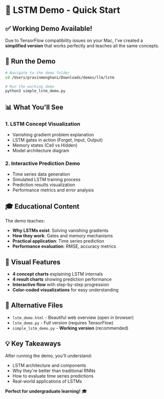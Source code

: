 # 🚀 LSTM Demo - Quick Start

## ✅ Working Demo Available!

Due to TensorFlow compatibility issues on your Mac, I've created a **simplified version** that works perfectly and teaches all the same concepts.

## 🎯 Run the Demo

```bash
# Navigate to the demo folder
cd /Users/pravinmenghani/Downloads/demos/llm/lstm

# Run the working demo
python3 simple_lstm_demo.py
```

## 📊 What You'll See

### 1. **LSTM Concept Visualization**
- Vanishing gradient problem explanation
- LSTM gates in action (Forget, Input, Output)
- Memory states (Cell vs Hidden)
- Model architecture diagram

### 2. **Interactive Prediction Demo**
- Time series data generation
- Simulated LSTM training process
- Prediction results visualization
- Performance metrics and error analysis

## 🎓 Educational Content

The demo teaches:
- **Why LSTMs exist**: Solving vanishing gradients
- **How they work**: Gates and memory mechanisms
- **Practical application**: Time series prediction
- **Performance evaluation**: RMSE, accuracy metrics

## 🎨 Visual Features

- **4 concept charts** explaining LSTM internals
- **4 result charts** showing prediction performance
- **Interactive flow** with step-by-step progression
- **Color-coded visualizations** for easy understanding

## 📁 Alternative Files

- `lstm_demo.html` - Beautiful web overview (open in browser)
- `lstm_demo.py` - Full version (requires TensorFlow)
- `simple_lstm_demo.py` - **Working version** (recommended)

## 💡 Key Takeaways

After running the demo, you'll understand:
- LSTM architecture and components
- Why they're better than traditional RNNs
- How to evaluate time series predictions
- Real-world applications of LSTMs

**Perfect for undergraduate learning!** 🎓
